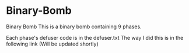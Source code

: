 # Binary-Bomb
Binary Bomb
This is a binary bomb containing 9 phases.

Each phase's defuser code is in the defuser.txt
The way I did this is in the following link (Will be updated shortly)
